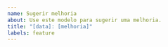 ```yaml
---
name: Sugerir melhoria
about: Use este modelo para sugerir uma melhoria.
title: "[data]: [melhoria]"
labels: feature
---
```

